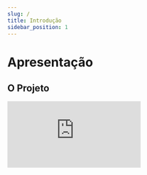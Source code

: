 ```yaml
---
slug: /
title: Introdução
sidebar_position: 1
---
```


# Apresentação

## O Projeto
<div style={{
  position: 'relative',
  paddingBottom: '56.25%', // proporção 16:9
  height: 0,
  overflow: 'hidden',
  maxWidth: '100%',
}}>
  <iframe
    src="https://www.youtube.com/embed/NGvNnz2DfgE?si=ol4UsmH2iLq2YzBY"
    title="YouTube video player"
    style={{
      position: 'absolute',
      top: 0,
      left: 0,
      width: '100%',
      height: '100%',
    }}
    frameBorder="0"
    allow="accelerometer; autoplay; clipboard-write; encrypted-media; gyroscope; picture-in-picture; web-share"
    referrerPolicy="strict-origin-when-cross-origin"
    allowFullScreen
  />
</div>

## Empresa parceira

<div style={{ display: 'flex', alignItems: 'center', flexWrap: 'wrap', marginBottom: '2rem' }}>
  <div style={{ flex: '0 0 300px', margin: '0 auto 1rem' }}>
    <img src={require("../static/img/ipt.png").default} alt="Logo do IPT" style={{ width: '100%', maxWidth: '400px', height: 'auto' }} />
  </div>
  <div style={{ flex: '1', minWidth: '300px', paddingLeft: '1rem' }}>
    <h3>Instituto de Pesquisas Tecnológicas do Estado de São Paulo - IPT</h3>
    <p>O Instituto de Pesquisas Tecnológicas do Estado de São Paulo (IPT) é uma instituição de pesquisa vinculada à Secretaria de Desenvolvimento Econômico do Estado de São Paulo, com o objetivo de promover inovação tecnológica, desenvolvimento e transferência de conhecimento para a indústria, o governo e a sociedade.</p>
  </div>
</div>

## O Problema
Existe a necessidade de criar uma solução inovadora para auxiliar na detecção automática e monitoramento de fissuras em edificações, principalmente em revestimentos de argamassa, que frequentemente causam risco à integridade estrutural das construções e aumentam os custos com manutenção corretiva. A falta de ferramentas eficazes e automatizadas para avaliar a gravidade e a evolução dessas fissuras pode resultar em danos imprevistos, comprometendo a segurança dos usuários e gerando perdas financeiras significativas devido à manutenção inadequada ou tardia.

## Objetivo
Desenvolver um algoritmo especializado na identificação, análise e monitoramento de fissuras em revestimentos de argamassa. Por meio do uso de imagens capturadas por drones ou câmeras de alta resolução, aliado a técnicas avançadas de processamento de imagens e inteligência artificial, o algoritmo proporcionará uma solução automatizada e precisa para diagnosticar fissuras em edifícios, prever a sua evolução ao longo do tempo e permitir a tomada de decisões de manutenção preventiva mais eficazes.

## A Solução
Um sistema para a detecção de fissuras em edificações que utiliza técnicas avançadas de processamento de imagens e inteligência artificial para identificar fissuras, permitindo manutenções preventivas e aumentando a segurança das edificações.

## Apresentações da Sprint Review

- Sprint 1: [Link da Apresentação](https://www.canva.com/design/DAGmDGK0Juw/5zK5xsdb1bs6sSiYo70f0Q/edit?utm_content=DAGmDGK0Juw&utm_campaign=designshare&utm_medium=link2&utm_source=sharebutton)
- Sprint 2: [Link da Apresentação](https://www.canva.com/design/DAGnc4m8RTw/jn6v49VORaMM6s0eGxST3w/view?utm_content=DAGnc4m8RTw&utm_campaign=designshare&utm_medium=link2&utm_source=uniquelinks&utlId=h17d5c65e0a)
- Sprint 3: [Link da Apresentação](https://www.canva.com/design/DAGo1UBsMFw/Jf4l1ZC9XDJXsThrpf9ykQ/view?utm_content=DAGo1UBsMFw&utm_campaign=designshare&utm_medium=link2&utm_source=uniquelinks&utlId=h1b1555f8cc)
- Sprint 4: [Link da Apresentação](https://www.canva.com/design/DAGqK2pruUo/cwZXDZlsRAbaWlMQspj81A/view?utm_content=DAGqK2pruUo&utm_campaign=designshare&utm_medium=link2&utm_source=uniquelinks&utlId=hb95d5b4381)
- Sprint 5: [Link da Apresentação](https://www.canva.com/design/DAGraf76oeg/YCVkrAZTsIRelAMJQ4OVfw/view?utm_content=DAGraf76oeg&utm_campaign=designshare&utm_medium=link2&utm_source=uniquelinks&utlId=heebfa05f66)

## Integrantes da equipe

<div style={{ display: 'flex', flexWrap: 'wrap', justifyContent: 'center' }}>
  <div style={{ margin: 10, textAlign: 'center' }}>
    <a href="https://www.linkedin.com/in/davi-abreu-da-silveira/">
      <img src={require("../static/img/Davi.png").default} style={{ borderRadius: '10%', width: 120 }} alt="Davi Abreu" />
      <br />
      <sub><b>Davi Abreu</b></sub>
    </a>
  </div>
  <div style={{ margin: 10, textAlign: 'center' }}>
    <a href="https://www.linkedin.com/in/iisabelledantas/">
      <img src={require("../static/img/Isa.png").default} style={{ borderRadius: '10%', width: 120 }} alt="Isabelle Dantas" />
      <br />
      <sub><b>Isabelle Dantas</b></sub>
    </a>
  </div>
  <div style={{ margin: 10, textAlign: 'center' }}>
    <a href="https://www.linkedin.com/in/julia-lika-ishikawa">
      <img src={require("../static/img/Lika.png").default} style={{ borderRadius: '10%', width: 120 }} alt="Júlia Lika" />
      <br />
      <sub><b>Júlia Lika</b></sub>
    </a>
  </div>
  <div style={{ margin: 10, textAlign: 'center' }}>
    <a href="https://www.linkedin.com/in/lucas-nepomuceno-ismart/">
      <img src={require("../static/img/Lucas.png").default} style={{ borderRadius: '10%', width: 120 }} alt="Lucas Nepomuceno" />
      <br />
      <sub><b>Lucas Nepomuceno</b></sub>
    </a>
  </div>
  <div style={{ margin: 10, textAlign: 'center' }}>
    <a href="https://www.linkedin.com/in/luizapetenazzi">
      <img src={require("../static/img/Luiza.png").default} style={{ borderRadius: '10%', width: 120 }} alt="Luiza Petenazzi" />
      <br />
      <sub><b>Luiza Petenazzi</b></sub>
    </a>
  </div>
  <div style={{ margin: 10, textAlign: 'center' }}>
    <a href="https://www.linkedin.com/in/marcelo-c-3257702bb/">
      <img src={require("../static/img/Marcelo.png").default} style={{ borderRadius: '10%', width: 120 }} alt="Marcelo Conde" />
      <br />
      <sub><b>Marcelo Conde</b></sub>
    </a>
  </div>
  <div style={{ margin: 10, textAlign: 'center' }}>
    <a href="https://www.linkedin.com/in/pabloazevedo/">
      <img src={require("../static/img/Pablo.png").default} style={{ borderRadius: '10%', width: 120 }} alt="Pablo Azevedo" />
      <br />
      <sub><b>Pablo Azevedo</b></sub>
    </a>
  </div>
</div>
